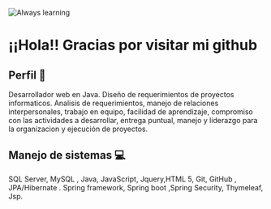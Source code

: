 ![Always learning](https://user-images.githubusercontent.com/84203012/127755085-0d4ee45d-0654-4fba-90b2-5ab5845af42d.png)





# ¡¡Hola!! Gracias por visitar mi github
## Perfil :honeybee:
Desarrollador web en Java. Diseño de requerimientos de proyectos informaticos. Analisis de requerimientos, manejo de relaciones interpersonales, trabajo en equipo, facilidad de aprendizaje, compromiso con las actividades a desarrollar, entrega puntual, manejo y liderazgo para la organizacion y ejecución de proyectos.
## Manejo de sistemas :computer:
SQL Server, MySQL , Java, JavaScript, Jquery,HTML 5, Git, GitHub , JPA/Hibernate . Spring framework, Spring boot ,Spring Security, Thymeleaf, Jsp.

